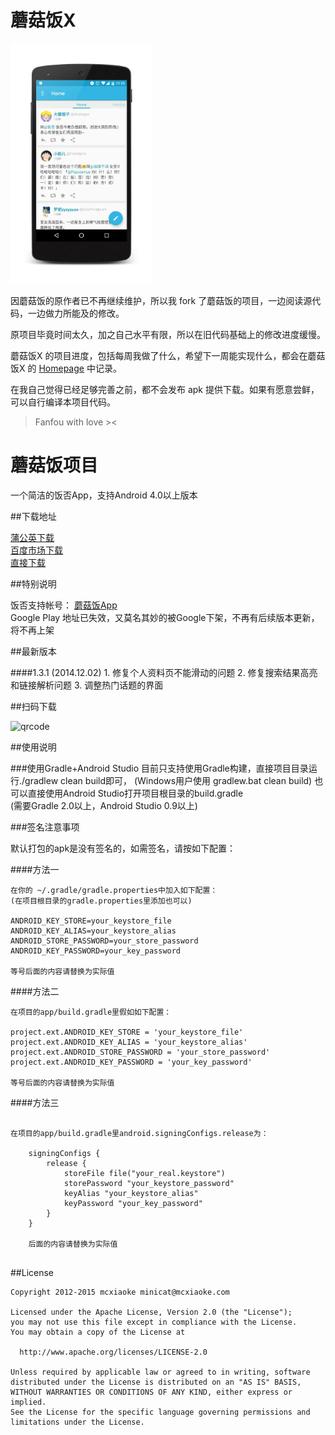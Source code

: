 蘑菇饭X
============

<img src="artworks/Screenshots/Screenshot_2015-11-25 23-36-46.jpg" width="45%">

因蘑菇饭的原作者已不再继续维护，所以我 fork 了蘑菇饭的项目，一边阅读源代码，一边做力所能及的修改。

原项目毕竟时间太久，加之自己水平有限，所以在旧代码基础上的修改进度缓慢。

蘑菇饭X 的项目进度，包括每周我做了什么，希望下一周能实现什么，都会在蘑菇饭X 的 [Homepage](http://anthonyeef.github.io/project/android/minicatx/) 中记录。

在我自己觉得已经足够完善之前，都不会发布 apk 提供下载。如果有愿意尝鲜，可以自行编译本项目代码。


> Fanfou with love ><



蘑菇饭项目
===========================
一个简洁的饭否App，支持Android 4.0以上版本

##下载地址

[蒲公英下载](http://www.pgyer.com/minicat)   
[百度市场下载](http://shouji.baidu.com/software/item?docid=5606792)    
[直接下载](release/minicat-1.3.1.apk?raw=true)    

##特别说明

饭否支持帐号： [蘑菇饭App](http://fanfou.com/androidsupport)  
Google Play 地址已失效，又莫名其妙的被Google下架，不再有后续版本更新，将不再上架

##最新版本

####1.3.1 (2014.12.02)
    1. 修复个人资料页不能滑动的问题
    2. 修复搜索结果高亮和链接解析问题
    3. 调整热门话题的界面
    
##扫码下载

![qrcode](qrcode.png)

##使用说明
    
###使用Gradle+Android Studio
    目前只支持使用Gradle构建，直接项目目录运行./gradlew clean build即可，
    (Windows用户使用 gradlew.bat clean build)
    也可以直接使用Android Studio打开项目根目录的build.gradle  
    (需要Gradle 2.0以上，Android Studio 0.9以上)

###签名注意事项

默认打包的apk是没有签名的，如需签名，请按如下配置：

####方法一
```
在你的 ~/.gradle/gradle.properties中加入如下配置：  
(在项目根目录的gradle.properties里添加也可以)

ANDROID_KEY_STORE=your_keystore_file
ANDROID_KEY_ALIAS=your_keystore_alias
ANDROID_STORE_PASSWORD=your_store_password
ANDROID_KEY_PASSWORD=your_key_password

等号后面的内容请替换为实际值

```

####方法二 
```
在项目的app/build.gradle里假如如下配置：

project.ext.ANDROID_KEY_STORE = 'your_keystore_file'
project.ext.ANDROID_KEY_ALIAS = 'your_keystore_alias'
project.ext.ANDROID_STORE_PASSWORD = 'your_store_password'
project.ext.ANDROID_KEY_PASSWORD = 'your_key_password'

等号后面的内容请替换为实际值

```   
    
####方法三
```

在项目的app/build.gradle里android.signingConfigs.release为：

    signingConfigs {
        release {
            storeFile file("your_real.keystore")
            storePassword "your_keystore_password"
            keyAlias "your_keystore_alias"
            keyPassword "your_key_password"
        }
    }
    
    后面的内容请替换为实际值
    
```
   

##License

```
Copyright 2012-2015 mcxiaoke minicat@mcxiaoke.com

Licensed under the Apache License, Version 2.0 (the "License");
you may not use this file except in compliance with the License.
You may obtain a copy of the License at

  http://www.apache.org/licenses/LICENSE-2.0

Unless required by applicable law or agreed to in writing, software
distributed under the License is distributed on an "AS IS" BASIS,
WITHOUT WARRANTIES OR CONDITIONS OF ANY KIND, either express or implied.
See the License for the specific language governing permissions and
limitations under the License.
```
